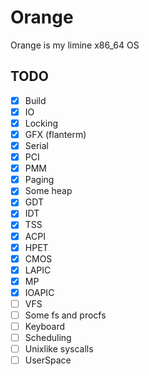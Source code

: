 
# Orange

Orange is my limine x86_64 OS

## TODO

- [x] Build
- [x] IO
- [x] Locking
- [x] GFX (flanterm)
- [x] Serial
- [x] PCI
- [x] PMM 
- [x] Paging
- [x] Some heap
- [x] GDT
- [x] IDT
- [x] TSS
- [x] ACPI
- [x] HPET
- [x] CMOS
- [x] LAPIC 
- [x] MP
- [x] IOAPIC
- [ ] VFS
- [ ] Some fs and procfs
- [ ] Keyboard 
- [ ] Scheduling
- [ ] Unixlike syscalls
- [ ] UserSpace 